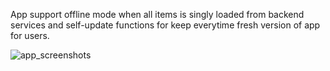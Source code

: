 App support offline mode when all items is singly loaded from backend services and self-update functions for keep everytime fresh version of app for users.

![app_screenshots](https://github.com/ickee953/OrderApp/assets/152408327/1de77afc-f9f7-47d8-9f42-ae9d5348ee92)
